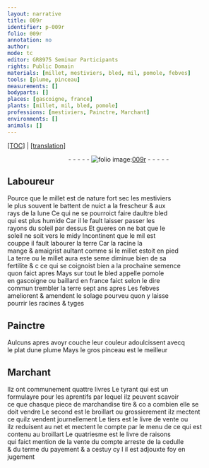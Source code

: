 ```yaml
---
layout: narrative
title: 009r
identifier: p-009r
folio: 009r
annotation: no
author:
mode: tc
editor: GR8975 Seminar Participants
rights: Public Domain
materials: [millet, mestiviers, bled, mil, pomole, febves]
tools: [plume, pinceau]
measurements: []
bodyparts: []
places: [gascoigne, france]
plants: [millet, mil, bled, pomole]
professions: [mestiviers, Painctre, Marchant]
environments: []
animals: []
---
```


<p><a href="{{ site.baseurl }}/diplomatic/">[TOC]</a> | <a href="{{ site.baseurl }}/texts/p-009r_tl/" target="_blank">[translation]</a></p><div class="folio" align="center">- - - - - <a href="http://gallica.bnf.fr/ark:/12148/btv1b10500001g/f23.item" target="_blank"><img src="https://cu-mkp.github.io/2017-workshop-edition/assets/photo-icon.png" alt="folio image: " style="display:inline-block; margin-bottom:-3px;"/>009r</a> - - - - - </div>  
  

## Laboureur

 
Pource que le <span class="m"><span class="pa">millet</span></span> est de nature fort sec les <span class="m"><span class="pro">mestiviers</span></span><br/> le plus souvent le battent de nuict a la frescheur & aux<br/> rays de la lune Ce qui ne se pourroict faire daultre <span class="m">bled</span><br/> qui est plus humide Car il <span class="del">le</span> fault laisser passer les<br/> rayons du soleil par dessus Et gueres on ne bat que le<br/> soleil ne soit vers le midy Incontinent que le <span class="m"><span class="pa">mil</span></span> est<br/> couppe il fault labourer la terre Car la racine la<br/> mange & amaigrist aulta<span class="exp">n</span>t comme si le <span class="m"><span class="pa">millet</span></span> estoit en pied<br/> La terre ou le <span class="m"><span class="pa">millet</span></span> aura este seme diminue bien de sa<br/> fertilite <span class="del">& c</span> ce qui se coignoist <span class="del">bien</span> a la prochaine semence<br/> quon faict apres Mays sur tout le <span class="m"><span class="pa">bled</span></span> appelle <span class="m"><span class="pa">pomole</span></span><br/> en <span class="pl">gascoigne</span> ou baillard en <span class="pl">france</span> faict selon le dire<br/> commun trembler la terre sept ans apres Les <span class="m">febves</span><br/> ameliorent & amendent le solage pourveu quon y laisse<br/> pourrir les racines & tyges
 
 
  

## <span class="pro">Painctre</span>

 
Aulcuns apres avoyr couche leur couleur adoulcissent avecq<br/> le plat dune <span class="tl">plume</span> Mays le gros <span class="tl">pinceau</span> est le meilleur
 
 
  

## <span class="pro">Marchant</span>

 
Ilz ont communement quattre livres Le tyrant qui est un<br/> formulayre pour les aprentifs par lequel ilz peuvent scavoir<br/> ce que chasque piece de marchandise tire & <span class="del">co</span> a combien elle se<br/> doit vendre Le second est le broillart ou grossierem<span class="exp">ent</span> ilz mectent<br/> ce quilz vendent journellem<span class="exp">ent</span> Le tiers est le livre de vente ou<br/> ilz reduisent au net et mectent le compte par le menu de ce qui est<br/> contenu au broillart Le quatriesme est le livre de raisons<br/> qui faict mention de la vente du compte arreste de la cedulle<br/> & du terme du payement & a cestuy cy <span class="del">l</span> il est adjouxte foy en<br/> jugement
 
